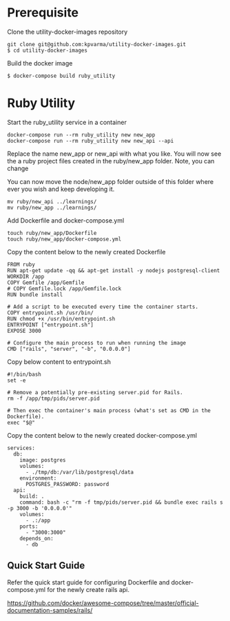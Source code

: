 # Prerequisite

Clone the utility-docker-images repository 
```
git clone git@github.com:kpvarma/utility-docker-images.git
$ cd utility-docker-images
```

Build the docker image
```
$ docker-compose build ruby_utility
```

# Ruby Utility

Start the ruby_utility service in a container

```
docker-compose run --rm ruby_utility new new_app
docker-compose run --rm ruby_utility new new_api --api
```

Replace the name new_app or new_api with what you like.
You will now see the a ruby project files created in the ruby/new_app folder.
Note, you can change 


You can now move the node/new_app folder outside of this folder where ever you wish and keep developing it.

```
mv ruby/new_api ../learnings/
mv ruby/new_app ../learnings/
```

Add Dockerfile and docker-compose.yml

```
touch ruby/new_app/Dockerfile
touch ruby/new_app/docker-compose.yml
```

Copy the content below to the newly created Dockerfile
```
FROM ruby
RUN apt-get update -qq && apt-get install -y nodejs postgresql-client
WORKDIR /app
COPY Gemfile /app/Gemfile
# COPY Gemfile.lock /app/Gemfile.lock
RUN bundle install

# Add a script to be executed every time the container starts.
COPY entrypoint.sh /usr/bin/
RUN chmod +x /usr/bin/entrypoint.sh
ENTRYPOINT ["entrypoint.sh"]
EXPOSE 3000

# Configure the main process to run when running the image
CMD ["rails", "server", "-b", "0.0.0.0"]
```
Copy below content to entrypoint.sh
```
#!/bin/bash
set -e

# Remove a potentially pre-existing server.pid for Rails.
rm -f /app/tmp/pids/server.pid

# Then exec the container's main process (what's set as CMD in the Dockerfile).
exec "$@"
```

Copy the content below to the newly created docker-compose.yml
```
services:
  db:
    image: postgres
    volumes:
      - ./tmp/db:/var/lib/postgresql/data
    environment:
      POSTGRES_PASSWORD: password
  api:
    build: .
    command: bash -c "rm -f tmp/pids/server.pid && bundle exec rails s -p 3000 -b '0.0.0.0'"
    volumes:
      - .:/app
    ports:
      - "3000:3000"
    depends_on:
      - db
```

## Quick Start Guide

Refer the quick start guide for configuring Dockerfile and docker-compose.yml for the newly create rails api.

https://github.com/docker/awesome-compose/tree/master/official-documentation-samples/rails/
